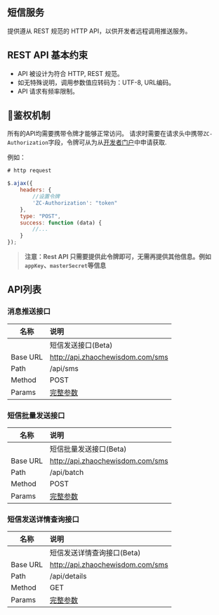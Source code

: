 ## 短信服务
提供遵从 REST 规范的 HTTP API，以供开发者远程调用推送服务。

## REST API 基本约束
+ API 被设计为符合 HTTP, REST 规范。
+ 如无特殊说明，调用参数值应转码为：UTF-8, URL编码。
+ API 请求有频率限制。

## 鉴权机制

所有的API均需要携带令牌才能够正常访问。
请求时需要在请求头中携带`ZC-Authorization`字段，令牌可从为从[开发者门户](http://developer.zhaochewisdom.com/portal)中申请获取.

例如：
``` JavaScript
# http request

$.ajax({
    headers: {
        //设置令牌
        'ZC-Authorization': "token"
    },
    type: "POST",
    success: function (data) {
        //...
    }
});
```
> **注意：Rest API 只需要提供此令牌即可，无需再提供其他信息。例如`appKey`、`masterSecret`等信息**

## API列表
### 消息推送接口

| 名称     | 说明                                                                                           |
| -------- | :--------------------------------------------------------------------------------------------- |
|          | 短信发送接口(Beta)                                                                                   |
| Base URL | http://api.zhaochewisdom.com/sms                                                              |
| Path     | /api/sms                                                                                       |
| Method   | POST                                                                                           |
| Params   | [完整参数](https://help.aliyun.com/document_detail/57458.html?spm=a2c4g.11186623.6.572.kze2m1) |

### 短信批量发送接口

| 名称     | 说明                                                                                           |
| -------- | :--------------------------------------------------------------------------------------------- |
|          | 短信批量发送接口(Beta)                                                                               |
| Base URL | http://api.zhaochewisdom.com/sms                                                             |
| Path     | /api/batch                                                                                  |
| Method   | POST                                                                                           |
| Params   | [完整参数](https://help.aliyun.com/document_detail/66264.html?spm=a2c4g.11186623.6.575.dG6TVV) |


### 短信发送详情查询接口

| 名称     | 说明                                                                                           |
| -------- | :--------------------------------------------------------------------------------------------- |
|          | 短信发送详情查询接口(Beta)                                                                           |
| Base URL | http://api.zhaochewisdom.com/sms                                                               |
| Path     | /api/details                                                                              |
| Method   | GET                                                                                            |
| Params   | [完整参数](https://help.aliyun.com/document_detail/57459.html?spm=a2c4g.11186623.6.573.m71Z8K) |